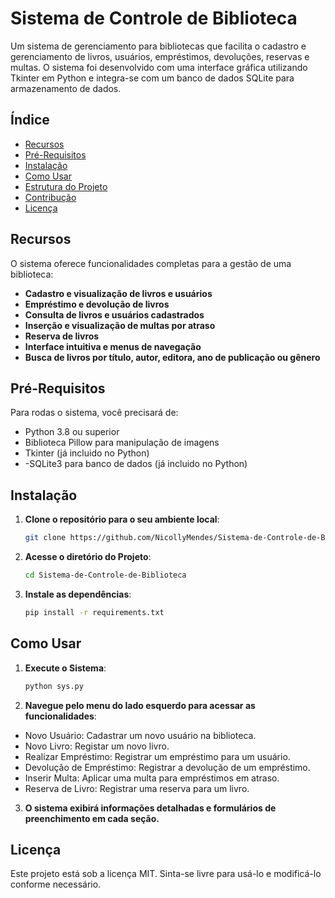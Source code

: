 # Sistema de Controle de Biblioteca

Um sistema de gerenciamento para bibliotecas que facilita o cadastro e gerenciamento de livros, usuários, empréstimos, devoluções, reservas e multas. O sistema foi desenvolvido com uma interface gráfica utilizando Tkinter em Python
e integra-se com um banco de dados SQLite para armazenamento de dados.

## Índice
- [Recursos](#recursos)
- [Pré-Requisitos](#pré-requisitos)
- [Instalação](#instalação)
- [Como Usar](#comousar)
- [Estrutura do Projeto](#estruturadoprojeto)
- [Contribução](#contribuição)
- [Licença](#licença)

## Recursos
O sistema oferece funcionalidades completas para a gestão de uma biblioteca:
- **Cadastro e visualização de livros e usuários**
- **Empréstimo e devolução de livros**
- **Consulta de livros e usuários cadastrados**
- **Inserção e visualização de multas por atraso**
- **Reserva de livros**
- **Interface intuitiva e menus de navegação**
- **Busca de livros por título, autor, editora, ano de publicação ou gênero**

## Pré-Requisitos
Para rodas o sistema, você precisará de:
- Python 3.8 ou superior
- Biblioteca Pillow para manipulação de imagens
- Tkinter (já incluido no Python)
- -SQLite3 para banco de dados (já incluido no Python)

## Instalação
1. **Clone o repositório para o seu ambiente local**:
   ```bash
   git clone https://github.com/NicollyMendes/Sistema-de-Controle-de-Biblioteca.git
2. **Acesse o diretório do Projeto**:
   ```bash
   cd Sistema-de-Controle-de-Biblioteca
3. **Instale as dependências**:
   ```bash
   pip install -r requirements.txt

## Como Usar
1. **Execute o Sistema**:
   ```bash
   python sys.py
2. **Navegue pelo menu do lado esquerdo para acessar as funcionalidades**:
 - Novo Usuário: Cadastrar um novo usuário na biblioteca.
 - Novo Livro: Registar um novo livro.
 - Realizar Empréstimo: Registrar um empréstimo para um usuário.
 - Devolução de Empréstimo: Registrar a devolução de um empréstimo.
 - Inserir Multa: Aplicar uma multa para empréstimos em atraso.
 - Reserva de Livro: Registrar uma reserva para um livro.

3. **O sistema exibirá informações detalhadas e formulários de preenchimento em cada seção.**

## Licença
Este projeto está sob a licença MIT. Sinta-se livre para usá-lo e modificá-lo conforme necessário.


